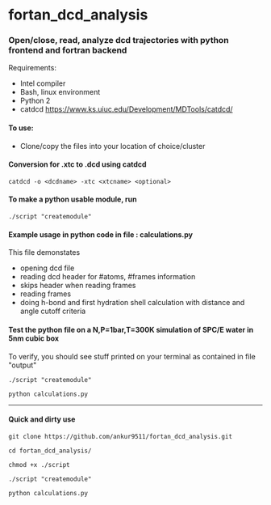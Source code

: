 # fortan_dcd_analysis
### Open/close, read, analyze dcd trajectories with python frontend and fortran backend

Requirements:
- Intel compiler
- Bash, linux environment
- Python 2
- catdcd https://www.ks.uiuc.edu/Development/MDTools/catdcd/

#### To use:
- Clone/copy the files into your location of choice/cluster


#### Conversion for .xtc to .dcd using catdcd

`
  catdcd -o <dcdname> -xtc <xtcname> <optional>
`

#### To make a python usable module, run

`
  ./script "createmodule"
`

#### Example usage in python code in file : calculations.py
This file demonstates
  - opening dcd file
  - reading dcd header for #atoms, #frames information
  - skips header when reading frames
  - reading frames
  - doing h-bond and first hydration shell calculation with distance and angle cutoff criteria
 
#### Test the python file on a N,P=1bar,T=300K simulation of SPC/E water in 5nm cubic box

To verify, you should see stuff printed on your terminal as contained in file "output"

`
 ./script "createmodule" 
`


`
  python calculations.py
`

-----
#### Quick and dirty use
`
git clone https://github.com/ankur9511/fortan_dcd_analysis.git
`

`
cd fortan_dcd_analysis/
`

`
chmod +x ./script
`

`
./script "createmodule"
`

`
python calculations.py
`
